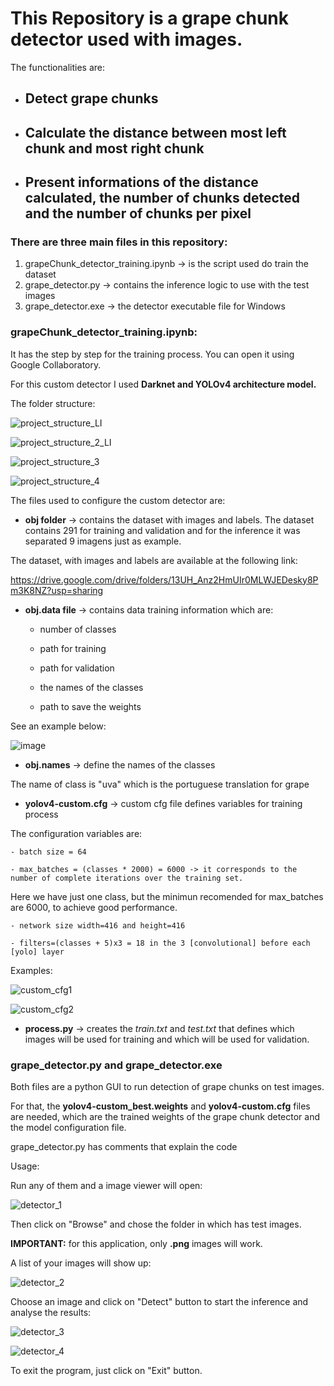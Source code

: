 # This Repository is a grape chunk detector used with images.
The functionalities are:

- ## Detect grape chunks

- ## Calculate the distance between most left chunk and most right chunk

- ## Present informations of the distance calculated, the number of chunks detected and the number of chunks per pixel

### There are three main files in this repository:

1) grapeChunk_detector_training.ipynb -> is the script used do train the dataset
2) grape_detector.py -> contains the inference logic to use with the test images
3) grape_detector.exe -> the detector executable file for Windows


 ### grapeChunk_detector_training.ipynb: 
 
  It has the step by step for the training process. You can open it using Google Collaboratory.
  
  For this custom detector I used **Darknet and YOLOv4 architecture model.**
  
  The folder structure:
  
  ![project_structure_LI](https://user-images.githubusercontent.com/50181082/125208118-08ad0e00-e267-11eb-8f8a-702ee3aabd7b.jpg)
  
  ![project_structure_2_LI](https://user-images.githubusercontent.com/50181082/125207953-039b8f00-e266-11eb-87e5-2ce42457c20f.jpg)
  
  ![project_structure_3](https://user-images.githubusercontent.com/50181082/125208016-6db43400-e266-11eb-9991-82357827667b.PNG)
  
  ![project_structure_4](https://user-images.githubusercontent.com/50181082/125208022-7442ab80-e266-11eb-9315-aa0be8ff45c4.PNG)


  The files used to configure the custom detector are:
  
  - **obj folder** -> contains the dataset with images and labels. The dataset contains 291 for training and validation and for the inference it was separated 9 imagens
  just as example. 
  
  The dataset, with images and labels are available at the following link:
  
  https://drive.google.com/drive/folders/13UH_Anz2HmUIr0MLWJEDesky8Pm3K8NZ?usp=sharing

  - **obj.data file** -> contains data training information which are:
  
    - number of classes
  
    - path for training
  
    - path for validation
  
    - the names of the classes
  
    - path to save the weights
  
  See an example below:
  
  ![image](https://user-images.githubusercontent.com/50181082/125205235-a0a2fb80-e257-11eb-9f50-3177e54495e2.png)

  - **obj.names** -> define the names of the classes
  
  The name of class is "uva" which is the portuguese translation for grape

  - **yolov4-custom.cfg** -> custom cfg file defines variables for training process
  
  The configuration variables are:
  
    - batch size = 64
  
    - max_batches = (classes * 2000) = 6000 -> it corresponds to the number of complete iterations over the training set.
  Here we have just one class, but the minimun recomended for max_batches are 6000, to achieve good performance.
  
    - network size width=416 and height=416
  
    - filters=(classes + 5)x3 = 18 in the 3 [convolutional] before each [yolo] layer
  
  Examples: 
  
  ![custom_cfg1](https://user-images.githubusercontent.com/50181082/125205790-5d965780-e25a-11eb-8e15-8d2b48e7efdc.PNG)

  ![custom_cfg2](https://user-images.githubusercontent.com/50181082/125205784-57a07680-e25a-11eb-8045-b8f85f96f27c.PNG)


  - **process.py** -> creates the *train.txt* and *test.txt* that defines which images will be used for training and which will be used for validation.
  
  ### grape_detector.py and grape_detector.exe  
  
  Both files are a python GUI to run detection of grape chunks on test images.
  
  For that, the **yolov4-custom_best.weights** and **yolov4-custom.cfg** files are needed, which are the trained weights of the grape chunk detector and
  the model configuration file.
  
  grape_detector.py has comments that explain the code
  
  Usage:
  
  Run any of them and a image viewer will open:
  
  ![detector_1](https://user-images.githubusercontent.com/50181082/125206338-237a8500-e25d-11eb-98cb-3ec637d24ee2.PNG)
  
  Then click on "Browse" and chose the folder in which has test images.
  
  **IMPORTANT:** for this application, only **.png** images will work.
  
  A list of your images will show up:
  
  ![detector_2](https://user-images.githubusercontent.com/50181082/125206437-abf92580-e25d-11eb-9ad0-68ade98265b6.PNG)
  
  Choose an image and click on "Detect" button to start the inference and analyse the results:
  
  ![detector_3](https://user-images.githubusercontent.com/50181082/125206505-0c886280-e25e-11eb-9a76-bb46ae5fdf16.PNG)
  
  ![detector_4](https://user-images.githubusercontent.com/50181082/125206613-802a6f80-e25e-11eb-93a6-b514fec9f5a2.PNG)


  To exit the program, just click on "Exit" button.

